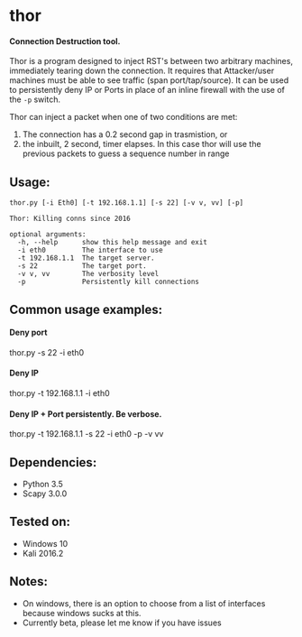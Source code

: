 # thor
#### Connection Destruction tool.
Thor is a program designed to inject RST's between two arbitrary machines, immediately tearing down the connection. It requires that Attacker/user machines must be able to see traffic (span port/tap/source). It can be used to persistently deny IP or Ports in place of an inline firewall with the use of the `-p` switch.

Thor can inject a packet when one of two conditions are met:

1. The connection has a 0.2 second gap in trasmistion, or
2. the inbuilt, 2 second, timer elapses. In this case thor will use the previous packets to guess a sequence number in range
    
## Usage:
```
thor.py [-i Eth0] [-t 192.168.1.1] [-s 22] [-v v, vv] [-p]

Thor: Killing conns since 2016

optional arguments:
  -h, --help      show this help message and exit
  -i eth0         The interface to use
  -t 192.168.1.1  The target server.
  -s 22           The target port.
  -v v, vv        The verbosity level
  -p              Persistently kill connections
```
  
## Common usage examples:
  
#### Deny port 
  thor.py -s 22 -i eth0
  
#### Deny IP
  thor.py -t 192.168.1.1 -i eth0
  
#### Deny IP + Port persistently. Be verbose.
  thor.py -t 192.168.1.1 -s 22 -i eth0 -p -v vv

## Dependencies:
* Python 3.5
* Scapy 3.0.0
    
## Tested on:
* Windows 10
* Kali 2016.2

## Notes:
  * On windows, there is an option to choose from a list of interfaces because windows sucks at this.
  * Currently beta, please let me know if you have issues

  
